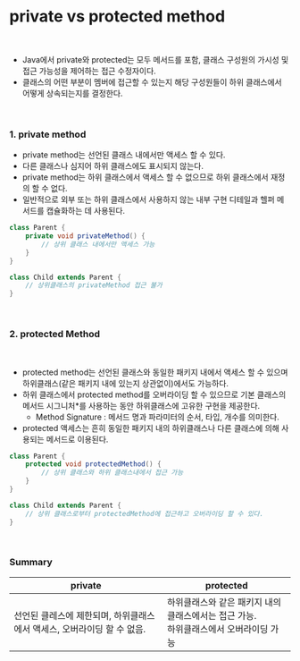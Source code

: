 # private vs protected method

<br>

- Java에서 private와 protected는 모두 메서드를 포함, 클래스 구성원의 가시성 및 접근 가능성을 제어하는 접근 수정자이다.
- 클래스의 어떤 부분이 멤버에 접근할 수 있는지 해당 구성원들이 하위 클래스에서 어떻게 상속되는지를 결정한다.

<br>

### 1. private method

- private method는 선언된 클래스 내에서만 액세스 할 수 있다.
- 다른 클래스나 심지어 하위 클래스에도 표시되지 않는다.
- private method는 하위 클래스에서 액세스 할 수 없으므로 하위 클래스에서 재정의 할 수 없다.
- 일반적으로 외부 또는 하위 클래스에서 사용하지 않는 내부 구현 디테일과 헬퍼 메서드를 캡슐화하는 데 사용된다.

```java
class Parent {
    private void privateMethod() {
        // 상위 클래스 내에서만 액세스 가능
    }
}

class Child extends Parent {
    // 상위클래스의 privateMethod 접근 불가
} 
```

<br>

### 2. protected Method

<br>

- protected method는 선언된 클래스와 동일한 패키지 내에서 액세스 할 수 있으며 하위클래스(같은 패키지 내에 있는지 상관없이)에서도 가능하다.
- 하위 클래스에서 protected method를 오버라이딩 할 수 있으므로 기본 클래스의 메서드 시그니처*를 사용하는 동안 하위클래스에 고유한 구현을 제공한다.
  - Method Signature : 메서드 명과 파라미터의 순서, 타입, 개수를 의미한다.
- protected 액세스는 흔히 동일한 패키지 내의 하위클래스나 다른 클래스에 의해 사용되는 메서드로 이용된다.

```java
class Parent {
    protected void protectedMethod() {
        // 상위 클래스와 하위 클래스내에서 접근 가능
    }
}

class Child extends Parent {
    // 상위 클래스로부터 protectedMethod에 접근하고 오버라이딩 할 수 있다.
}
```

<br>

### Summary

| private                                   | protected                                          |
|-------------------------------------------|----------------------------------------------------|
| 선언된 클레스에 제한되며, 하위클래스에서 액세스, 오버라이딩 할 수 없음. | 하위클래스와 같은 패키지 내의 클래스에서는 접근 가능.<br>하위클래스에서 오버라이딩 가능 |
